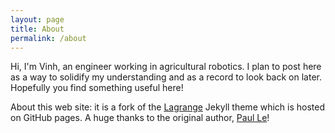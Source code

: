 ```yaml
---
layout: page
title: About
permalink: /about
---
```


Hi, I'm Vinh, an engineer working in agricultural robotics.
I plan to post here as a way to solidify my understanding and as a record to look back on later.
Hopefully you find something useful here!


About this web site: it is a fork of the [Lagrange](https://github.com/lenpaul/lagrange) Jekyll theme which is hosted on GitHub pages.
A huge thanks to the original author, [Paul Le](https://github.com/LeNPaul)!
